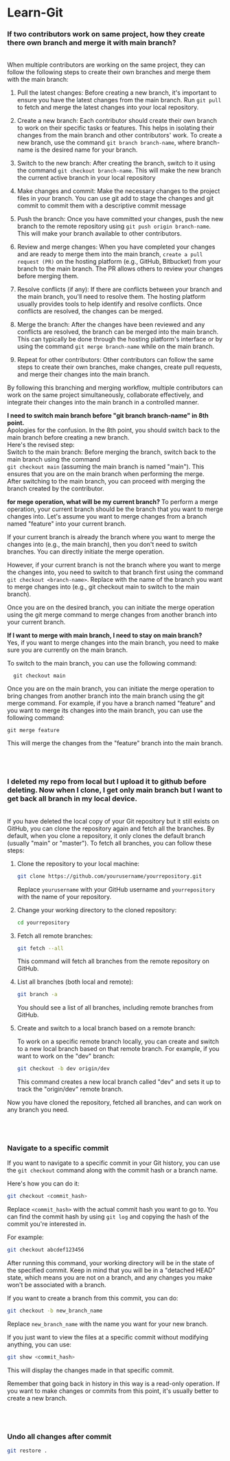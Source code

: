 # Learn-Git
### If two contributors work on same project, how they create there own branch and merge it with main branch?
<br>
When multiple contributors are working on the same project, they can follow the following steps to create their own branches and merge them with the main branch:<br>
 
1. Pull the latest changes: Before creating a new branch, it's important to ensure you have the latest changes from the main branch. Run `git pull` to fetch and merge the latest changes into your local repository.<br>

2. Create a new branch: Each contributor should create their own branch to work on their specific tasks or features. This helps in isolating their changes from the main branch and other contributors' work. To create a new branch, use the command `git branch branch-name`, where branch-name is the desired name for your branch.<br>

3. Switch to the new branch: After creating the branch, switch to it using the command `git checkout branch-name`. This will make the new branch the current active branch in your local repository<br>

4. Make changes and commit: Make the necessary changes to the project files in your branch. You can use git add to stage the changes and git commit to commit them with a descriptive commit message<br>

5. Push the branch: Once you have committed your changes, push the new branch to the remote repository using `git push origin branch-name`. This will make your branch available to other contributors.<br>

6. Review and merge changes: When you have completed your changes and are ready to merge them into the main branch, `create a pull request (PR)` on the hosting platform (e.g., GitHub, Bitbucket) from your branch to the main branch. The PR allows others to review your changes before merging them.<br>

7. Resolve conflicts (if any): If there are conflicts between your branch and the main branch, you'll need to resolve them. The hosting platform usually provides tools to help identify and resolve conflicts. Once conflicts are resolved, the changes can be merged.<br>

8. Merge the branch: After the changes have been reviewed and any conflicts are resolved, the branch can be merged into the main branch. This can typically be done through the hosting platform's interface or by using the command `git merge branch-name` while on the main branch.<br>

9. Repeat for other contributors: Other contributors can follow the same steps to create their own branches, make changes, create pull requests, and merge their changes into the main branch.<br>

By following this branching and merging workflow, multiple contributors can work on the same project simultaneously, collaborate effectively, and integrate their changes into the main branch in a controlled manner.<br>

**I need to switch main branch before "git branch branch-name" in 8th point.** <br>
Apologies for the confusion. In the 8th point, you should switch back to the main branch before creating a new branch.<br>
Here's the revised step: <br>
Switch to the main branch: Before merging the branch, switch back to the main branch using the command <br>
`git checkout main` (assuming the main branch is named "main"). This ensures that you are on the main branch when performing the merge.<br>
After switching to the main branch, you can proceed with merging the branch created by the contributor.<br>

**for mege operation, what will be my current branch?**
To perform a merge operation, your current branch should be the branch that you want to merge changes into. Let's assume you want to merge changes from a branch named "feature" into your current branch.<br>

If your current branch is already the branch where you want to merge the changes into (e.g., the main branch), then you don't need to switch branches. You can directly initiate the merge operation.<br>

However, if your current branch is not the branch where you want to merge the changes into, you need to switch to that branch first using the command `git checkout <branch-name>`. Replace <branch-name> with the name of the branch you want to merge changes into (e.g., git checkout main to switch to the main branch). <br>

Once you are on the desired branch, you can initiate the merge operation using the git merge command to merge changes from another branch into your current branch.<br>


<b>If I want to merge with main branch, I need to stay on main branch?</b> <br>
Yes, if you want to merge changes into the main branch, you need to make sure you are currently on the main branch.<br>

To switch to the main branch, you can use the following command:<br>
```
  git checkout main
 ```
Once you are on the main branch, you can initiate the merge operation to bring changes from another branch into the main branch using the git merge command. For example, if you have a branch named "feature" and you want to merge its changes into the main branch, you can use the following command:
```
git merge feature
```
This will merge the changes from the "feature" branch into the main branch.

<br> 
<br> 

### I deleted my repo from local but I upload it to github before deleting. Now when I clone, I get only main branch but I want to get back all branch in my local device.
<br>
If you have deleted the local copy of your Git repository but it still exists on GitHub, you can clone the repository again and fetch all the branches. By default, when you clone a repository, it only clones the default branch (usually "main" or "master"). To fetch all branches, you can follow these steps:

1. Clone the repository to your local machine:

   ```bash
   git clone https://github.com/yourusername/yourrepository.git
   ```

   Replace `yourusername` with your GitHub username and `yourrepository` with the name of your repository.

2. Change your working directory to the cloned repository:

   ```bash
   cd yourrepository
   ```

3. Fetch all remote branches:

   ```bash
   git fetch --all
   ```

   This command will fetch all branches from the remote repository on GitHub.

4. List all branches (both local and remote):

   ```bash
   git branch -a
   ```

   You should see a list of all branches, including remote branches from GitHub.

5. Create and switch to a local branch based on a remote branch:

   To work on a specific remote branch locally, you can create and switch to a new local branch based on that remote branch. For example, if you want to work on the "dev" branch:

   ```bash
   git checkout -b dev origin/dev
   ```

   This command creates a new local branch called "dev" and sets it up to track the "origin/dev" remote branch.

Now you have cloned the repository, fetched all branches, and can work on any branch you need.

<br>
<br>

###  Navigate to a specific commit
If you want to navigate to a specific commit in your Git history, you can use the `git checkout` command along with the commit hash or a branch name.

Here's how you can do it:

```bash
git checkout <commit_hash>
```

Replace `<commit_hash>` with the actual commit hash you want to go to. You can find the commit hash by using `git log` and copying the hash of the commit you're interested in.

For example:

```bash
git checkout abcdef123456
```

After running this command, your working directory will be in the state of the specified commit. Keep in mind that you will be in a "detached HEAD" state, which means you are not on a branch, and any changes you make won't be associated with a branch.

If you want to create a branch from this commit, you can do:

```bash
git checkout -b new_branch_name
```

Replace `new_branch_name` with the name you want for your new branch.

If you just want to view the files at a specific commit without modifying anything, you can use:

```bash
git show <commit_hash>
```

This will display the changes made in that specific commit.

Remember that going back in history in this way is a read-only operation. If you want to make changes or commits from this point, it's usually better to create a new branch.

<br> 
<br>

### Undo all changes after commit
```bash
git restore .
```
